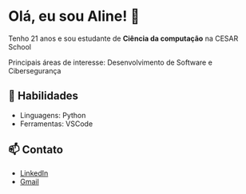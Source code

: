 # Olá, eu sou Aline! 👋

Tenho 21 anos e sou estudante de **Ciência da computação** na CESAR School

Principais áreas de interesse: Desenvolvimento de Software e Cibersegurança

## 🌟 Habilidades
- Linguagens: Python
- Ferramentas: VSCode

## 📫 Contato
- [LinkedIn](www.linkedin.com/in/aline-takakura)
- [Gmail](aline.mtakakura@gmail.com)



 
